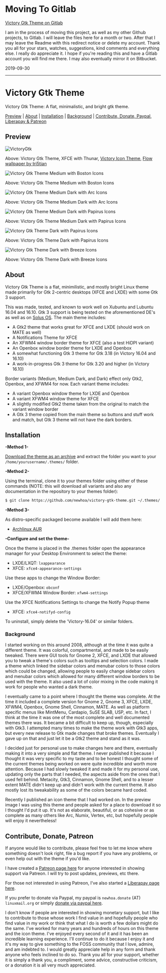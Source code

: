 # Moving To Gitlab

[Victory Gtk Theme on Gitlab](https://gitlab.com/newhoa/victory-gtk-theme)

I am in the process of moving this project, as well as my other Github projects, to Gitlab. I will leave the files here for a month or two. After that I may leave the Readme with this redirect notice or delete my account. Thank you all for your stars, watches, suggestions, kind comments and everything else. I really do appreciate it. I hope if you're reading this and have a Gitlab account you will find me there. I may also eventually mirror it on Bitbucket.

2019-09-30

-------------------------

# Victory Gtk Theme
Victory Gtk Theme: A flat, minimalistic, and bright gtk theme.

[Preview](#preview) | [About](#about) | [Installation](#install) | [Background](#background) | [Contribute, Donate, Paypal, Liberapay & Patreon](#cont) 

<a name="preview"></a>

## Preview

![VictoryGtk](https://i.imgur.com/y36CqfX.png "VictoryGtk")

Above:  Victory Gtk Theme, XFCE with Thunar, [Victory Icon Theme](https://github.com/newhoa/victory-icon-theme), [Flow wallpaper by tri5tian](https://www.gnome-look.org/content/show.php/Flow?content=71058)

![Victory Gtk Theme Medium with Boston Icons](https://i.imgur.com/14FfVBP.png "Victory Gtk Theme Medium with Boston Icons")

Above: Victory Gtk Theme Medium with Boston Icons

![Victory Gtk Theme Medium Dark with Arc Icons](https://i.imgur.com/nrgzrZu.png "Victory Gtk Theme Medium Dark with Arc Icons")

Above: Victory Gtk Theme Medium Dark with Arc Icons

![Victory Gtk Theme Medium Dark with Papirus Icons](https://i.imgur.com/cjL0Qf2.png "Victory Gtk Theme Medium Dark with Papirus Icons")

Above: Victory Gtk Theme Medium Dark with Papirus Icons

![Victory Gtk Theme Dark with Papirus Icons](https://i.imgur.com/OBVATAu.png "Victory Gtk Theme Dark with Papirus Icons")

Above: Victory Gtk Theme Dark with Papirus Icons

![Victory Gtk Theme Dark with Breeze Icons](https://i.imgur.com/TUcBLWO.png "Victory Gtk Theme Dark with Breeze Icons")

Above: Victory Gtk Theme Dark with Breeze Icons

<a name="about"></a>

## About

Victory Gtk Theme is a flat, minimilistic, and mostly bright Linux theme made primarily for Gtk 2-centric desktops (XFCE and LXDE) with some Gtk 3 support.

This was made, tested, and known to work well on Xubuntu and Lubuntu 16.04 and 16.10. Gtk 3 support is being tested on the aforementioned DE's as well as on [Solus OS](https://solus-project.com/). The main theme includes:

* A Gtk2 theme that works great for XFCE and LXDE (should work on MATE as well)
* A Notifications Theme for XFCE
* An XFWM4 window border theme for XFCE (also a test HiDPI variant)
* An Openbox window border theme for LXDE and Openbox
* A somewhat functioning Gtk 3 theme for Gtk 3.18 (in Victory 16.04 and 16.10)
* A work-in-progress Gtk 3 theme for Gtk 3.20 and higher (in Victory 16.10)


Border variants (Medium, Medium Dark, and Dark) effect only Gtk2, Openbox, and XFWM4 for now. Each variant theme includes:

* A variant Openbox window theme for LXDE and Openbox
* A variant XFWM4 window theme for XFCE
* A slightly modified Gtk2 theme taken from the original to match the variant window border
* A Gtk 3 theme copied from the main theme so buttons and stuff work and match, but Gtk 3 theme will not have the dark borders.

<a name="install"></a>

## Installation

**-Method 1-**

[Download the theme as an archive](https://github.com/newhoa/victory-gtk-theme/archive/master.zip) and extract the folder you want to your `/home/yourusername/.themes/` folder.

**-Method 2-**

Using the terminal, clone it to your themes folder using either of these commands (NOTE: this will download all variants and also any documentation in the repository to your themes folder):

```bash
$ git clone https://github.com/newhoa/victory-gtk-theme.git ~/.themes/
```

**-Method 3-**

As distro-specific packaged become available I will add them here:

* [Archlinux AUR](https://aur.archlinux.org/packages/victory-gtk-theme/)

**-Configure and set the theme-**

Once the theme is placed in the .themes folder open the appearance manager for your Desktop Environment to select the theme:

- LXDE/LXQT: `lxappearance`
- XFCE: `xfce4-appearance-settings`

Use these apps to change the Window Border:

- LXDE/Openbox: `obconf`
- XFCE/XFWM4 Window Border: `xfwm4-settings`

Use the XFCE Notifications Settings to change the Notify Popup theme

- XFCE: `xfce4-notifyd-config`


To uninstall, simply delete the 'Victory-16.04' or similar folders.

<a name="background"></a>

### Background

I started working on this around 2008, although at the time it was quite a different theme. It was colorful, compartmental, and made to be easily tweaked. There were GUI tools for Gnome 2, XFCE, and LXDE that allowed you to tweak a theme's colors such as tooltips and selection colors. I made a theme which linked the sidebar colors and menubar colors to those colors which could be changed, allowing people to easily change sidebar colors and menubar colors which allowed for many different window borders to be used with the theme. It also used a lot of color mixing in the code making it work for people who wanted a dark theme.

I eventually came to a point where I thought the theme was complete. At the time it included a complete version for Gnome 2, Gnome 3, XFCE, LXDE, XFWM4, Openbox, Gnome Shell, Cinnamon, MATE. As well as platform specific menus like MintMenu, Cardapio, SuSE SLAB, USP, etc. In fact, I think at the time it was one of the most complete and well documented themes there was. It became a bit difficult to keep up, though, especially with Gtk3. I attempted many times to make the theme work with Gtk3 apps, but every new release to Gtk made changes that broke themes. Eventually I gave up on that and just let it be a Gtk2 theme and stand as it was.

I decided just for personal use to make changes here and there, eventually making it into a very simple and flat theme. I never published it because I thought it was very specific to my taste and to be honest I thought some of the current themes being worked on were quite incredible and worth more attention. Because I had slowly tweaked it and made it for my personal use, updating only the parts that I needed, the aspects aside from the ones that I used fell behind. Metacity, Gtk3, Cinnamon, Gnome Shell, and to a lesser extent MATE didn't keep up and didn't work with the current theme. It also mostly lost its tweakability as some of the colors became hard coded.

Recently I published an icon theme that I had worked on. In the preview image I was using this theme and people asked for a place to download it so I thought I'd put it up. It's not as elaborate, beautiful, or as cohesive or as complete as many others like Arc, Numix, Vertex, etc, but hopefully people will enjoy it nevertheless!


<a name="cont"></a>

## Contribute, Donate, Patreon

If anyone would like to contribute, please feel free to let me know where something doesn't look right, file a bug report if you have any problems, or even help out with the theme if you'd like.

I have created a [Patreon page here](https://www.patreon.com/newhoa) for anyone interested in showing support via Patreon. I will try to post updates, previews, etc there.

For those not interested in using Patreon, I've also started a [Liberapay page here](https://liberapay.com/newhoa/).

If you prefer to donate via Paypal, my paypal is `newhoa.donate` (AT) `linuxmail.org` or simply [donate via paypal here](https://www.paypal.com/cgi-bin/webscr?cmd=_donations&business=newhoa%2edonate%40linuxmail%2eorg&lc=US&item_name=newhoa&currency_code=USD&bn=PP%2dDonationsBF%3abtn_donateCC_LG%2egif%3aNonHosted).

I don't know if people are interested in showing monetary support, but I like to contribute to those whose work I find value in and hopefully people who find value in my work or think that what I do is worth a few dollars might do the same. I've worked for many years and hundreds of hours on this theme and the icon theme. I've enjoyed every second of it and it has been an incredible learning experience. I'll continue to do it because I enjoy it and it's my way to give something to the FOSS community that I love, admire, and am indebted to. I would greatly appreciate help in any form and thank anyone who feels inclined to do so. Thank you all for your support, whether it is simply a thank you, a compliment, some advice, constructive criticism, or a donation it is all very much appreciated.


